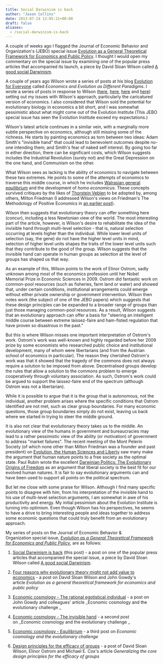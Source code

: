 ```yaml
---
title: Social Darwinism is back
author: "Jason Collins"
date: 2013-07-24 12:05:21+00:00
draft: false
aliases:
  - /social-darwinism-is-back
---
```


A couple of weeks ago I flagged the Journal of Economic Behavior and Organization's (JEBO) special issue [Evolution as a General Theoretical Framework for Economics and Public Policy](http://www.sciencedirect.com/science/journal/01672681/90/supp/S). I thought I would open my commentary on the special issue by examining one of the popular press articles that accompanied its launch, a piece by David Sloan Wilson called [A good social Darwinism](http://www.aeonmagazine.com/living-together/how-evolution-can-reform-economics/).

A couple of years ago Wilson wrote a series of posts at his blog [Evolution for Everyone](http://scienceblogs.com/evolution/) called _Economics and Evolution as Different Paradigms_. I wrote a series of posts in response to Wilson ([here](https://www.jasoncollins.blog/the-evolution-institute/), [here](https://www.jasoncollins.blog/wilson-on-economics-and-evolution/), [here](https://www.jasoncollins.blog/evolution-and-the-invisible-hand/) and [here](https://www.jasoncollins.blog/what-can-evolutionary-biology-offer-economics/)) setting out my issues with Wilson's approach, particularly the caricatured version of economics. I also considered that Wilson sold the potential for evolutionary biology in economics a bit short, and I was somewhat pessimistic about what might come out of the Evolution Institute (This JEBO special issue has seen the Evolution Institute exceed my expectations.)

Wilson's latest article continues in a similar vein, with a marginally more subtle perspective on economics, although still missing some of the richness. He starts by painting economics as torn between two ideas: Adam Smith's "invisible hand" that could lead to benevolent outcomes despite no-one intending them; and Smith's fear of naked self interest. By going too far in either direction, there can be significant costs, which Wilson suggests includes the Industrial Revolution (surely not) and the Great Depression on the one hand, and Communism on the other.

What Wilson sees as lacking is the ability of economics to navigate between these two extremes. He points to some of the attempts of economics to traverse this middle course, in which he includes [Walrasian general equilibrium](http://en.wikipedia.org/wiki/General_equilibrium_theory) and the development of _homo economicus._ These concepts survived critiques by the likes of [Thorstein Veblen](https://www.jasoncollins.blog/thorstein-veblens-the-theory-of-the-leisure-class/) to be adopted by, among others, Milton Friedman (I addressed Wilson's views on Friedman's The Methodology of Positive Economics in [an earlier post](https://www.jasoncollins.blog/wilson-on-economics-and-evolution/)).

Wilson then suggests that evolutionary theory can offer something here (concur), including a less Newtonian view of the world. The most interesting part of the article, however, is Wilson's desire to rehabilitate the idea of the invisible hand through multi-level selection - that is, natural selection occurring at levels higher than the individual. While lower level units of selection (say, the gene) do not have the higher level units in mind, selection of higher level units shapes the traits of the lower level units such that they contribute to the good of the group. Wilson suggests that the invisible hand can operate in human groups as selection at the level of groups has shaped us that way.

As an example of this, Wilson points to the work of Elinor Ostrom, sadly unknown among most of the economics profession until her Nobel Memorial Prize in Economic Sciences in 2009. Ostrom did fantastic work on common-pool resources (such as fisheries, farm land or water) and showed that, under certain conditions, institutional arrangements could emerge without either private ownership or government intervention. Wilson then notes work (the subject of one of the JEBO papers) which suggests that these design principles can be expanded to a broader range of groups than just those managing common-pool resources. As a result, Wilson suggests that an evolutionary approach can offer a basis for "steering an intelligent middle course between extreme laissez-faire and ham-fisted regulation that have proven so disastrous in the past."

But this is where Wilson misses one important interpretation of Ostrom's work. Ostrom's work was well-known and highly regarded before her 2009 prize by some economists who researched public choice and institutional development, many of whom were libertarians (and from the Austrian school of economics in particular). The reason they cherished Ostrom's work was that it showed that the tragedy of the commons does not always require a solution to be imposed from above. Decentralised groups develop the rules that allow a solution to the commons problem to emerge cooperatively through voluntary association. As such, Ostrom's work could be argued to support the laissez-faire end of the spectrum (although Ostrom was not a libertarian).

While it is possible to argue that it is the group that is autonomous, not the individual, another problem arises where the specific conditions that Ostrom identified are not met, such as clear group boundaries. For many economic questions, those group boundaries simply do not exist, leaving us back where we started in trying to steer the middle ground.

It is also not clear that evolutionary theory takes us to the middle. An evolutionary view of the humans in government and bureaucracies may lead to a rather pessimistic view of the ability (or motivation) of government to address "market failures". The recent meeting of the Mont Pelerin Society (of which none other than Milton Friedman was a founder and past president) on [Evolution, the Human Sciences and Liberty](http://www.usfq.edu.ec/eventos/mps_galapagos/Paginas/default.aspx) saw many make the argument that human nature points to a free society as the optimal state. Paul Rubin wrote the excellent [Darwinian Politics: The Evolutionary Origins of Freedom](https://www.jasoncollins.blog/rubins-darwinian-politics/) as an argument that liberal society is the best fit for our evolved human natures. It is fair to say evolutionary arguments can and have been used to support all points on the political spectrum.

But let me close with some praise for Wilson. Although I find many specific points to disagree with him, from his interpretation of the invisible hand to his use of multi-level selection arguments, I am somewhat in awe of his productivity and energy. My initial pessimism about the Evolution Institute is turning into optimism. Even though Wilson has his perspectives, he seems to have a drive to bring interesting people and ideas together to address some economic questions that could truly benefit from an evolutionary approach.

My series of posts on the Journal of Economic Behavior & Organization special issue, [_Evolution as a General Theoretical Framework for Economics and Public Policy_](http://www.sciencedirect.com/science/journal/01672681/90/supp/S), are as follows:



	
  1. [Social Darwinism is back](https://www.jasoncollins.blog/social-darwinism-is-back/) (this post) - a post on one of the popular press articles that accompanied the special issue, a piece by David Sloan Wilson called [A good social Darwinism](http://www.aeonmagazine.com/living-together/how-evolution-can-reform-economics/).

	
  2. [Four reasons why evolutionary theory might not add value to economics](https://www.jasoncollins.blog/four-reasons-why-evolutionary-theory-might-not-add-value-to-economics/) - a post on David Sloan Wilson and John Gowdy's article _Evolution as a general theoretical framework for economics and public policy_

	
  3. [Economic cosmology - The rational egotistical individual](https://www.jasoncollins.blog/economic-cosmology-the-rational-egotistical-individual/) - a post on John Gowdy and colleagues' article _Economic cosmology and the evolutionary challenge _

	
  4. [Economic cosmology - The invisible hand](https://www.jasoncollins.blog/economic-cosmology-the-invisible-hand/) - a second post on _Economic cosmology and the evolutionary challenge _

	
  5. [Economic cosmology - Equilibrium](https://www.jasoncollins.blog/economic-cosmology-equilibrium/) - a third post on _Economic cosmology and the evolutionary challenge_

	
  6. [Design principles for the efficacy of groups](https://www.jasoncollins.blog/design-principles-efficacy-groups/) - a post of David Sloan Wilson, Elinor Ostrom and Michael E. Cox's article _Generalizing the core design principles for the efficacy of groups_


